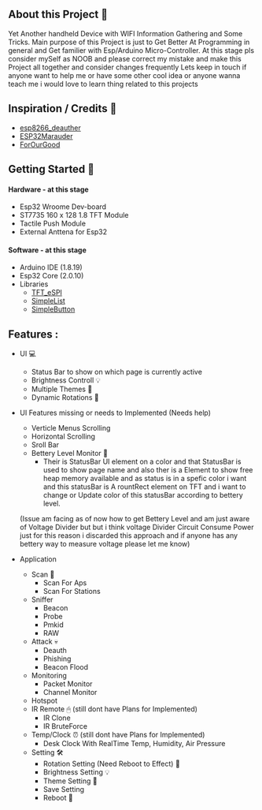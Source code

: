 ## About this Project 🧤
Yet Another handheld Device with WIFI Information Gathering and Some Tricks.
Main purpose of this Project is just to Get Better At Programming in general and Get familier with Esp/Arduino Micro-Controller.
At this stage pls consider mySelf as NOOB and please correct my mistake and make this Project all together and consider changes frequently
Lets keep in touch if anyone want to help me or have some other cool idea or anyone wanna teach me i would love to learn thing related to this projects
## Inspiration / Credits 👏
- [esp8266_deauther](https://github.com/SpacehuhnTech/esp8266_deauther)
- [ESP32Marauder](https://github.com/justcallmekoko/ESP32Marauder)
- [ForOurGood](https://www.youtube.com/@ForOurGood/featured)
## Getting Started 🤞
#### Hardware - at this stage
- Esp32 Wroome Dev-board
- ST7735 160 x 128 1.8 TFT Module
- Tactile Push Module
- External Anttena for Esp32
#### Software - at this stage
- Arduino IDE (1.8.19)
- Esp32 Core (2.0.10)
- Libraries 
  - [TFT_eSPI](https://github.com/Bodmer/TFT_eSPI)
  - [SimpleList](https://github.com/spacehuhn/SimpleList)
  - [SimpleButton](https://github.com/spacehuhn/SimpleButton)
## Features :
- UI 💻
    - Status Bar to show on which page is currently active
    - Brightness Controll 💡
    - Multiple Themes 🎨
    - Dynamic Rotations 📲
- UI Features missing or needs to Implemented (Needs help)
    - Verticle Menus Scrolling
    - Horizontal Scrolling
    - Sroll Bar
    - Bettery Level Monitor 🔋
      - Their is StatusBar UI element on a color and that StatusBar is used to show page name and also ther is a Element to show free heap memory available
        and as status is in a spefic color i want and this statusBar is A rountRect element on TFT and i want to change or Update color of this statusBar according
        to bettery level.
  
  (Issue am facing as of now how to get Bettery Level and am just aware of Voltage Divider but but i think voltage Divider Circuit Consume Power just for this reason
  i discarded this approach and if anyone has any bettery way to measure voltage please let me know) 
- Application
    - Scan 📡
      - Scan For Aps
      - Scan For Stations 
    - Sniffer
      - Beacon
      - Probe
      - Pmkid
      - RAW 
    - Attack 💀
      - Deauth
      - Phishing
      - Beacon Flood 
    - Monitoring
      - Packet Monitor
      - Channel Monitor 
    - Hotspot 
    - IR Remote 🖱 (still dont have Plans for Implemented)
      - IR Clone
      - IR BruteForce 
    - Temp/Clock ⏰ (still dont have Plans for Implemented)
      - Desk Clock With RealTime Temp, Humidity, Air Pressure 
    - Setting 🛠
      - Rotation Setting (Need Reboot to Effect) 📲
      - Brightness Setting 💡
      - Theme Setting 🎨
      - Save Setting
      - Reboot 📴



